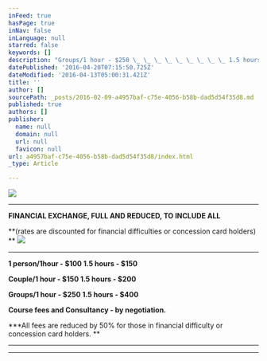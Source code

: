 ```yaml
---
inFeed: true
hasPage: true
inNav: false
inLanguage: null
starred: false
keywords: []
description: "Groups/1 hour - $250 \_ \_ \_ \_ \_ \_ \_ \_ \_ 1.5 hours - $400"
datePublished: '2016-04-20T07:15:50.725Z'
dateModified: '2016-04-13T05:00:31.421Z'
title: ''
author: []
sourcePath: _posts/2016-02-09-a4957baf-c75e-4056-b58b-dad5d54f35d8.md
published: true
authors: []
publisher:
  name: null
  domain: null
  url: null
  favicon: null
url: a4957baf-c75e-4056-b58b-dad5d54f35d8/index.html
_type: Article

---
```

![](https://the-grid-user-content.s3-us-west-2.amazonaws.com/c899598a-e83b-4659-848f-6a481dd93291.jpg)

****

**FINANCIAL EXCHANGE, FULL AND REDUCED, TO INCLUDE ALL**

**(rates are discounted for financial difficulties  or concession card holders) **
![](https://the-grid-user-content.s3-us-west-2.amazonaws.com/81d93b08-d6a5-4efb-b173-c4f13933fe76.jpg)

****

**1 person/1hour - $100                   1.5 hours - $150**

**Couple/1 hour -  $150                   1.5 hours - $200**

**Groups/1 hour - $250                   1.5 hours - $400**

**Course fees and Consultancy - by negotiation.**

**\*All fees are reduced by 50% for those in financial difficulty or concession  card holders. **

****

****